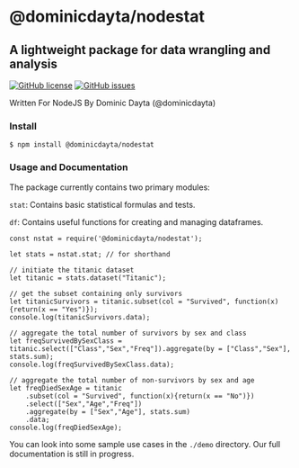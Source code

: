 # @dominicdayta/nodestat
## A lightweight package for data wrangling and analysis

[![GitHub license](https://img.shields.io/github/license/dominicdayta/nodestat)](https://github.com/dominicdayta/nodestat/blob/main/LICENSE)
[![GitHub issues](https://img.shields.io/github/issues/dominicdayta/nodestat)](https://github.com/dominicdayta/nodestat/issues)

Written For NodeJS By Dominic Dayta (@dominicdayta)

### Install
```
$ npm install @dominicdayta/nodestat
```

### Usage and Documentation

The package currently contains two primary modules:

`stat`: Contains basic statistical formulas and tests.

`df`: Contains useful functions for creating and managing dataframes.

```
const nstat = require('@dominicdayta/nodestat');

let stats = nstat.stat; // for shorthand

// initiate the titanic dataset
let titanic = stats.dataset("Titanic");

// get the subset containing only survivors
let titanicSurvivors = titanic.subset(col = "Survived", function(x){return(x == "Yes")});
console.log(titanicSurvivors.data);

// aggregate the total number of survivors by sex and class
let freqSurvivedBySexClass = titanic.select(["Class","Sex","Freq"]).aggregate(by = ["Class","Sex"], stats.sum);
console.log(freqSurvivedBySexClass.data);

// aggregate the total number of non-survivors by sex and age
let freqDiedSexAge = titanic
    .subset(col = "Survived", function(x){return(x == "No")})
    .select(["Sex","Age","Freq"])
    .aggregate(by = ["Sex","Age"], stats.sum)
    .data;
console.log(freqDiedSexAge);
```

You can look into some sample use cases in the `./demo` directory. Our full documentation is still in progress.